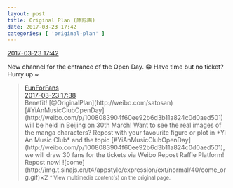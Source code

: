 ```yaml
---
layout: post
title: Original Plan (原际画)
date: 2017-03-23 17:42
categories: [ 'original-plan' ]
---
```


<div class="weibo-info">
  <a href="http://weibo.com/5626539553/EB8LabrNe">2017-03-23 17:42</a>
</div>

New channel for the entrance of the Open Day. :grin: Have time but no ticket? Hurry up ~

<!-- more -->

> <div class="weibo-post-name">
>   <a href="http://weibo.com/funforfans">FunForFans</a>
> </div>
> <div class="weibo-info">
>   <a href="http://weibo.com/5590124843/EvoZA9evT">2017-03-23 17:38</a>
> </div>
> Benefit! [@OriginalPlan](http://weibo.com/satosan) [#YiAnMusicClubOpenDay](http://weibo.com/p/1008083904f60ee92b6d3b11a824c0d0aed501) will be held in Beijing on 30th March! Want to see the real images of the manga characters? Repost with your favourite figure or plot in *Yi An Music Club* and the topic [#YiAnMusicClubOpenDay](http://weibo.com/p/1008083904f60ee92b6d3b11a824c0d0aed501), we will draw 30 fans for the tickets via Weibo Repost Raffle Platform! Repost now! ![come](http://img.t.sinajs.cn/t4/appstyle/expression/ext/normal/40/come_org.gif)×2  
> <small>* View multimedia content(s) on the original page.</small>
